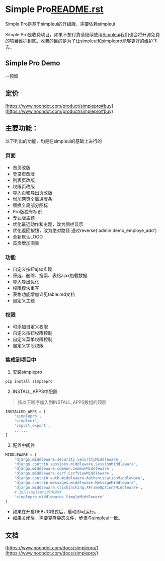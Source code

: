 # Simple Pro[README.rst](README.rst)
Simple Pro是基于simpleui的升级版，需要依赖simpleui

Simple Pro是收费项目，如果不想付费请继续使用[Simpleui](https://github.com/newpanjing/simpleui)我们也会将开源免费的项目维护到底。收费的目的是为了让simpleui和simplepro能够更好的维护下去。

## Simple Pro Demo
--预留

## 定价

[https://www.noondot.com/product/simplepro#buy](https://www.noondot.com/product/simplepro#buy)

## 主要功能：
以下列出的功能，均是在simpleui的基础上进行的

### 页面
- 首页改版
- 登录页改版
- 列表页改版
- 权限页改版
- 导入页和导出页改版
- 增加网页全局进度条
- 替换全局部分图标
- Pro版独有标识
- 专业版主题
- 优化最近动作和主题，改为侧栏显示
- 优化返回按钮，改为绝对路径 通过reverse('admin:demo_employe_add')
- 全新默认LOGO
- 首页增加图表

### 功能
- 自定义按钮ajax实现
- 筛选、删除、搜索、表格ajax加载数据
- 导入导出优化
- 权限模块重写
- 表格功能增加详见table.md文档
- 自定义主题

### 权限
- 可添加自定义权限
- 自定义按钮权限控制
- 自定义菜单权限控制
- 自定义字段权限

### 集成到项目中

1. 安装simplepro

```shell
pip install simplepro
```

2. INSTALL_APPS中配置

> 按以下顺序加入到INSTALL_APPS数组的顶部
```python
INSTALLED_APPS = [
    'simplepro',
    'simpleui',
    'import_export',
    ......
]    
```
3. 配置中间件

```python
MIDDLEWARE = [
    'django.middleware.security.SecurityMiddleware',
    'django.contrib.sessions.middleware.SessionMiddleware',
    'django.middleware.common.CommonMiddleware',
    'django.middleware.csrf.CsrfViewMiddleware',
    'django.contrib.auth.middleware.AuthenticationMiddleware',
    'django.contrib.messages.middleware.MessageMiddleware',
    'django.middleware.clickjacking.XFrameOptionsMiddleware',
    # 加入simplepro的中间件
    'simplepro.middlewares.SimpleMiddleware'
]
```

+ 如果在开启DEBUG模式后，启动即可运行。
+ 如果关闭后，需要克隆静态文件，步骤与simpleui一致。

## 文档

[https://www.noondot.com/docs/simplepro/](https://www.noondot.com/docs/simplepro/)
